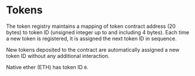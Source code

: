 Tokens
===

The token registry maintains a mapping of token contract address (20 bytes) to token ID (unsigned integer up to and including 4 bytes). Each time a new token is registered, it is assigned the next token ID in sequence.

New tokens deposited to the contract are automatically assigned a new token ID without any additional interaction.

Native ether (ETH) has token ID `0`.
